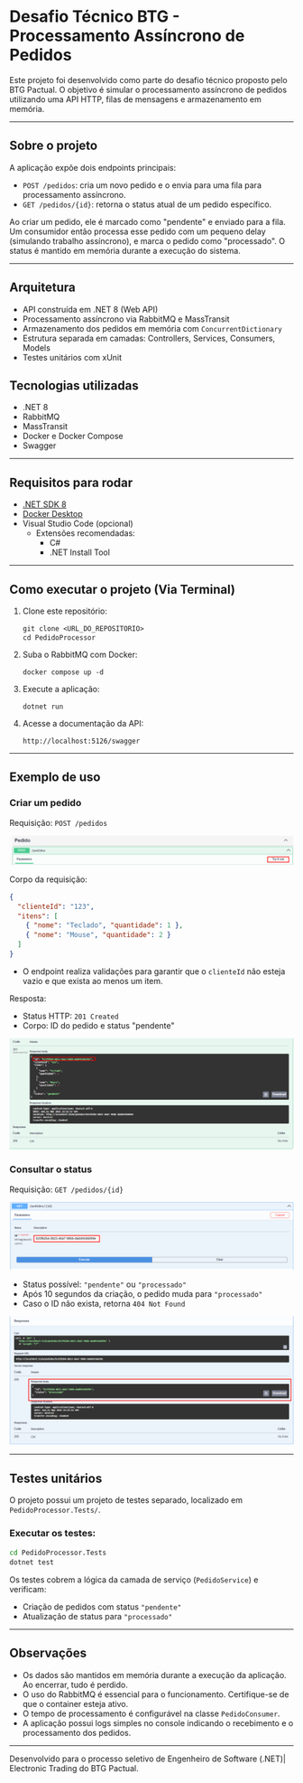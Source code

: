 # Desafio Técnico BTG - Processamento Assíncrono de Pedidos

Este projeto foi desenvolvido como parte do desafio técnico proposto pelo BTG Pactual. O objetivo é simular o processamento assíncrono de pedidos utilizando uma API HTTP, filas de mensagens e armazenamento em memória.

---

## Sobre o projeto

A aplicação expõe dois endpoints principais:

- `POST /pedidos`: cria um novo pedido e o envia para uma fila para processamento assíncrono.
- `GET /pedidos/{id}`: retorna o status atual de um pedido específico.

Ao criar um pedido, ele é marcado como "pendente" e enviado para a fila. Um consumidor então processa esse pedido com um pequeno delay (simulando trabalho assíncrono), e marca o pedido como "processado". O status é mantido em memória durante a execução do sistema.

---

## Arquitetura

- API construída em .NET 8 (Web API)
- Processamento assíncrono via RabbitMQ e MassTransit
- Armazenamento dos pedidos em memória com `ConcurrentDictionary`
- Estrutura separada em camadas: Controllers, Services, Consumers, Models
- Testes unitários com xUnit

## Tecnologias utilizadas

- .NET 8
- RabbitMQ
- MassTransit
- Docker e Docker Compose
- Swagger

---

## Requisitos para rodar

- [.NET SDK 8](https://dotnet.microsoft.com/en-us/download)
- [Docker Desktop](https://www.docker.com/products/docker-desktop)
- Visual Studio Code (opcional)
  - Extensões recomendadas:
    - C#
    - .NET Install Tool
---

## Como executar o projeto (Via Terminal)

1. Clone este repositório:
   ```
   git clone <URL_DO_REPOSITORIO>
   cd PedidoProcessor
   ```

2. Suba o RabbitMQ com Docker:
   ```
   docker compose up -d
   ```

3. Execute a aplicação:
   ```
   dotnet run
   ```

4. Acesse a documentação da API:
   ```
   http://localhost:5126/swagger
   ```

---

## Exemplo de uso

### Criar um pedido 

Requisição: `POST /pedidos`  

![Swagger-try-it-out](docs/swagger-try-it-out.png)

Corpo da requisição:

```json
{
  "clienteId": "123",
  "itens": [
    { "nome": "Teclado", "quantidade": 1 },
    { "nome": "Mouse", "quantidade": 2 }
  ]
}
```

- O endpoint realiza validações para garantir que o `clienteId` não esteja vazio e que exista ao menos um item.

Resposta:
- Status HTTP: `201 Created`
- Corpo: ID do pedido e status "pendente"

![Resposta](docs/response-id.png)

### Consultar o status

Requisição: `GET /pedidos/{id}`

![Requisição](docs/request-id.png)

- Status possível: `"pendente"` ou `"processado"`
- Após 10 segundos da criação, o pedido muda para `"processado"`
- Caso o ID não exista, retorna `404 Not Found`

![Resposta da Requisição](docs/get-response.png)

---

## Testes unitários

O projeto possui um projeto de testes separado, localizado em `PedidoProcessor.Tests/`.

### Executar os testes:

```bash
cd PedidoProcessor.Tests
dotnet test
```

Os testes cobrem a lógica da camada de serviço (`PedidoService`) e verificam:
- Criação de pedidos com status `"pendente"`
- Atualização de status para `"processado"`

---

## Observações

- Os dados são mantidos em memória durante a execução da aplicação. Ao encerrar, tudo é perdido.
- O uso do RabbitMQ é essencial para o funcionamento. Certifique-se de que o container esteja ativo.
- O tempo de processamento é configurável na classe `PedidoConsumer`.
- A aplicação possui logs simples no console indicando o recebimento e o processamento dos pedidos.

---

Desenvolvido para o processo seletivo de Engenheiro de Software (.NET)| Electronic Trading do BTG Pactual.